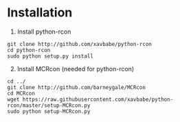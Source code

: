 Installation
============
1. Install python-rcon

  ```
  git clone http://github.com/xavbabe/python-rcon
  cd python-rcon
  sudo python setup.py install
  ```
2. Install MCRcon (needed for python-rcon)

  ```
  cd ../
  git clone http://github.com/barneygale/MCRcon
  cd MCRcon
  wget https://raw.githubusercontent.com/xavbabe/python-rcon/master/setup-MCRcon.py
  sudo python setup-MCRcon.py
  ```
